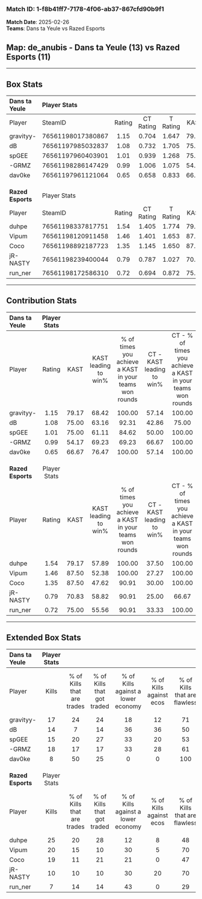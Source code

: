 ### Match ID: 1-f8b41ff7-7178-4f06-ab37-867cfd90b9f1  
**Match Date**: 2025-02-26  
**Teams**: Dans ta Yeule vs Razed Esports  

## **Map**: de_anubis - Dans ta Yeule (13) vs Razed Esports (11)  
---  

## Box Stats  

| **Dans ta Yeule** | Player Stats      |        |           |          |       |       |       |         |        |      |     |
| :- | :- | :-: | :-: | :-: | :-: | :-: | :-: | :-: | :-: | :-: | :-: |
| Player            | SteamID           | Rating | CT Rating | T Rating | KAST  |  ADR  | Kills | Assists | Deaths | K/D  | HS% |
| gravityy-         | 76561198017380867 |  1.15  |   0.704   |  1.647   | 79.17 | 72.6  |  17   |    4    |   16   | 1.06 | 70  |
| dB                | 76561197985032837 |  1.08  |   0.732   |  1.705   | 75.00 | 82.3  |  14   |    8    |   15   | 0.93 | 35  |
| spGEE             | 76561197960403901 |  1.01  |   0.939   |  1.268   | 75.00 | 78.1  |  15   |    9    |   19   | 0.79 | 53  |
| -GRMZ             | 76561198286147429 |  0.99  |   1.006   |  1.075   | 54.17 | 73.9  |  18   |    2    |   16   | 1.13 | 55  |
| dav0ke            | 76561197961121064 |  0.65  |   0.658   |  0.833   | 66.67 | 35.0  |   8   |    8    |   15   | 0.53 | 25  |
|                   |                   |        |           |          |       |       |       |         |        |      |     |
|                   |                   |        |           |          |       |       |       |         |        |      |     |
|                   |                   |        |           |          |       |       |       |         |        |      |     |
| **Razed Esports** | Player Stats      |        |           |          |       |       |       |         |        |      |     |
| Player            | SteamID           | Rating | CT Rating | T Rating | KAST  |  ADR  | Kills | Assists | Deaths | K/D  | HS% |
| duhpe             | 76561198337817751 |  1.54  |   1.405   |  1.774   | 79.17 | 112.3 |  25   |    5    |   17   | 1.47 | 80  |
| Vipum             | 76561198120911458 |  1.46  |   1.401   |  1.653   | 87.50 | 92.7  |  20   |    7    |   13   | 1.54 | 40  |
| Coco              | 76561198892187723 |  1.35  |   1.145   |  1.650   | 87.50 | 74.6  |  19   |    4    |   13   | 1.46 | 47  |
| jR-NASTY          | 76561198239400044 |  0.79  |   0.787   |  1.027   | 70.83 | 41.3  |  10   |    7    |   14   | 0.71 | 10  |
| run_ner           | 76561198172586310 |  0.72  |   0.694   |  0.872   | 75.00 | 46.8  |   7   |    9    |   15   | 0.47 | 100 |
---  

## Contribution Stats  

| **Dans ta Yeule** | Player Stats |       |                      |                                                        |                           |                                                             |                          |                                                            |
| :- | :-: | :-: | :-: | :-: | :-: | :-: | :-: | :-: |
| Player            |    Rating    | KAST  | KAST leading to win% | % of times you achieve a KAST in your teams won rounds | CT - KAST leading to win% | CT - % of times you achieve a KAST in your teams won rounds | T - KAST leading to win% | T - % of times you achieve a KAST in your teams won rounds |
| gravityy-         |     1.15     | 79.17 |        68.42         |                         100.00                         |           57.14           |                           100.00                            |          75.00           |                           100.00                           |
| dB                |     1.08     | 75.00 |        63.16         |                         92.31                          |           42.86           |                            75.00                            |          75.00           |                           100.00                           |
| spGEE             |     1.01     | 75.00 |        61.11         |                         84.62                          |           50.00           |                           100.00                            |          70.00           |                           77.78                            |
| -GRMZ             |     0.99     | 54.17 |        69.23         |                         69.23                          |           66.67           |                           100.00                            |          71.43           |                           55.56                            |
| dav0ke            |     0.65     | 66.67 |        76.47         |                         100.00                         |           57.14           |                           100.00                            |          90.00           |                           100.00                           |
|                   |              |       |                      |                                                        |                           |                                                             |                          |                                                            |
|                   |              |       |                      |                                                        |                           |                                                             |                          |                                                            |
|                   |              |       |                      |                                                        |                           |                                                             |                          |                                                            |
| **Razed Esports** | Player Stats |       |                      |                                                        |                           |                                                             |                          |                                                            |
| Player            |    Rating    | KAST  | KAST leading to win% | % of times you achieve a KAST in your teams won rounds | CT - KAST leading to win% | CT - % of times you achieve a KAST in your teams won rounds | T - KAST leading to win% | T - % of times you achieve a KAST in your teams won rounds |
| duhpe             |     1.54     | 79.17 |        57.89         |                         100.00                         |           37.50           |                           100.00                            |          72.73           |                           100.00                           |
| Vipum             |     1.46     | 87.50 |        52.38         |                         100.00                         |           27.27           |                           100.00                            |          80.00           |                           100.00                           |
| Coco              |     1.35     | 87.50 |        47.62         |                         90.91                          |           30.00           |                           100.00                            |          63.64           |                           87.50                            |
| jR-NASTY          |     0.79     | 70.83 |        58.82         |                         90.91                          |           25.00           |                            66.67                            |          88.89           |                           100.00                           |
| run_ner           |     0.72     | 75.00 |        55.56         |                         90.91                          |           33.33           |                           100.00                            |          77.78           |                           87.50                            |
---  

## Extended Box Stats  

| **Dans ta Yeule** | Player Stats |                            |                            |                                    |                         |                              |                                 |        |                             |                                     |                          |                               |                            |
| :- | :-: | :-: | :-: | :-: | :-: | :-: | :-: | :-: | :-: | :-: | :-: | :-: | :-: |
| Player            |    Kills     | % of Kills that are trades | % of Kills that got traded | % of Kills against a lower economy | % of Kills against ecos | % of Kills that are flawless | % of Kills that are close duels | Deaths | % of Deaths that get traded | % of Deaths against a lower economy | % of Deaths against ecos | % of Deaths that are flawless | % of Deaths that are close |
| gravityy-         |      17      |             24             |             24             |                 18                 |           12            |              71              |                6                |   16   |              6              |                  6                  |            0             |              56               |             13             |
| dB                |      14      |             7              |             14             |                 36                 |           36            |              50              |                7                |   15   |             33              |                 20                  |            7             |              33               |             27             |
| spGEE             |      15      |             20             |             27             |                 33                 |           20            |              53              |                0                |   19   |             21              |                 16                  |            5             |              47               |             11             |
| -GRMZ             |      18      |             17             |             17             |                 33                 |           28            |              61              |                6                |   16   |             13              |                 13                  |            0             |              69               |             19             |
| dav0ke            |      8       |             50             |             25             |                 0                  |            0            |             100              |                0                |   15   |             20              |                 27                  |            13            |              67               |             7              |
|                   |              |                            |                            |                                    |                         |                              |                                 |        |                             |                                     |                          |                               |                            |
|                   |              |                            |                            |                                    |                         |                              |                                 |        |                             |                                     |                          |                               |                            |
|                   |              |                            |                            |                                    |                         |                              |                                 |        |                             |                                     |                          |                               |                            |
| **Razed Esports** | Player Stats |                            |                            |                                    |                         |                              |                                 |        |                             |                                     |                          |                               |                            |
| Player            |    Kills     | % of Kills that are trades | % of Kills that got traded | % of Kills against a lower economy | % of Kills against ecos | % of Kills that are flawless | % of Kills that are close duels | Deaths | % of Deaths that get traded | % of Deaths against a lower economy | % of Deaths against ecos | % of Deaths that are flawless | % of Deaths that are close |
| duhpe             |      25      |             20             |             28             |                 12                 |            8            |              48              |               20                |   17   |             12              |                 12                  |            0             |              59               |             0              |
| Vipum             |      20      |             15             |             10             |                 30                 |            5            |              70              |                5                |   13   |             23              |                  8                  |            0             |              46               |             8              |
| Coco              |      19      |             11             |             21             |                 21                 |            0            |              47              |               26                |   13   |             15              |                  8                  |            0             |              92               |             0              |
| jR-NASTY          |      10      |             10             |             10             |                 30                 |           20            |              70              |                0                |   14   |             36              |                 14                  |            7             |              57               |             0              |
| run_ner           |      7       |             14             |             14             |                 43                 |            0            |              29              |               14                |   15   |             20              |                 13                  |            0             |              67               |             13             |
